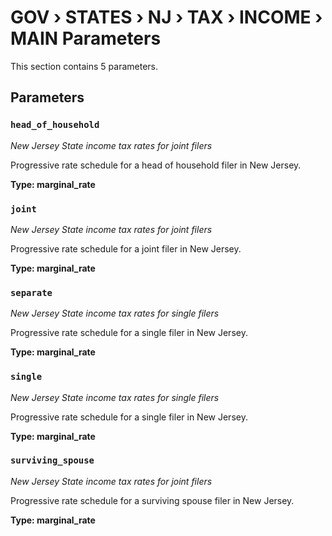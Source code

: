 # GOV › STATES › NJ › TAX › INCOME › MAIN Parameters

This section contains 5 parameters.

## Parameters

### `head_of_household`
*New Jersey State income tax rates for joint filers*

Progressive rate schedule for a head of household filer in New Jersey.

**Type: marginal_rate**


### `joint`
*New Jersey State income tax rates for joint filers*

Progressive rate schedule for a joint filer in New Jersey.

**Type: marginal_rate**


### `separate`
*New Jersey State income tax rates for single filers*

Progressive rate schedule for a single filer in New Jersey.

**Type: marginal_rate**


### `single`
*New Jersey State income tax rates for single filers*

Progressive rate schedule for a single filer in New Jersey.

**Type: marginal_rate**


### `surviving_spouse`
*New Jersey State income tax rates for joint filers*

Progressive rate schedule for a surviving spouse filer in New Jersey.

**Type: marginal_rate**

